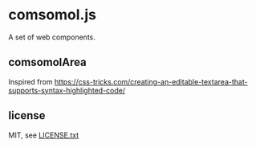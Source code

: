 
# comsomol.js

A set of web components.

## comsomolArea

Inspired from https://css-tricks.com/creating-an-editable-textarea-that-supports-syntax-highlighted-code/


## license

MIT, see [LICENSE.txt](LICENSE.txt)

